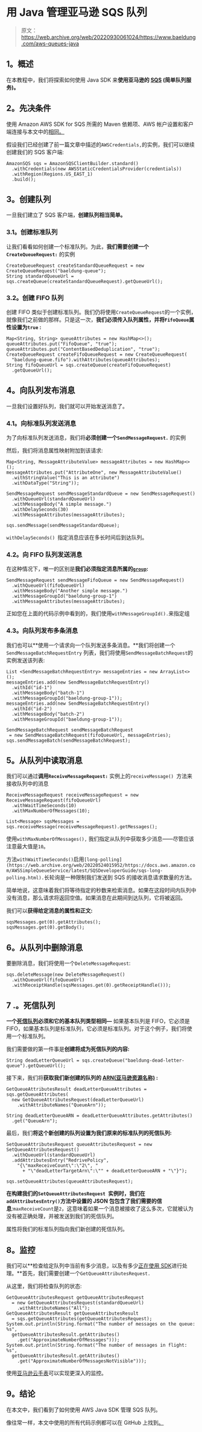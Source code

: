 # 用 Java 管理亚马逊 SQS 队列

> 原文：<https://web.archive.org/web/20220930061024/https://www.baeldung.com/aws-queues-java>

## 1。概述

在本教程中，我们将探索如何使用 Java SDK 来**使用亚马逊的 [SQS](https://web.archive.org/web/20220524015952/https://aws.amazon.com/sqs/) (简单队列服务)。**

## 2。先决条件

使用 Amazon AWS SDK for SQS 所需的 Maven 依赖项、AWS 帐户设置和客户端连接与本文中的[相同。](/web/20220524015952/https://www.baeldung.com/aws-s3-java)

假设我们已经创建了前一篇文章中描述的`AWSCredentials,`的实例，我们可以继续创建我们的 SQS 客户端:

```
AmazonSQS sqs = AmazonSQSClientBuilder.standard()
  .withCredentials(new AWSStaticCredentialsProvider(credentials))
  .withRegion(Regions.US_EAST_1)
  .build(); 
```

## 3。创建队列

一旦我们建立了 SQS 客户端，**创建队列相当简单。**

### 3.1。创建标准队列

让我们看看如何创建一个标准队列。为此，**我们需要创建一个`CreateQueueRequest:`** 的实例

```
CreateQueueRequest createStandardQueueRequest = new CreateQueueRequest("baeldung-queue");
String standardQueueUrl = sqs.createQueue(createStandardQueueRequest).getQueueUrl(); 
```

### 3.2。创建 FIFO 队列

创建 FIFO 类似于创建标准队列。我们仍将使用`CreateQueueRequest`的一个实例，就像我们之前做的那样。只是这一次，**我们必须传入队列属性，并将`FifoQueue`属性设置为`true` :**

```
Map<String, String> queueAttributes = new HashMap<>();
queueAttributes.put("FifoQueue", "true");
queueAttributes.put("ContentBasedDeduplication", "true");
CreateQueueRequest createFifoQueueRequest = new CreateQueueRequest(
  "baeldung-queue.fifo").withAttributes(queueAttributes);
String fifoQueueUrl = sqs.createQueue(createFifoQueueRequest)
  .getQueueUrl(); 
```

## 4。向队列发布消息

一旦我们设置好队列，我们就可以开始发送消息了。

### 4.1。向标准队列发送消息

为了向标准队列发送消息，我们将**必须创建一个`SendMessageRequest.`** 的实例

然后，我们将消息属性映射附加到该请求:

```
Map<String, MessageAttributeValue> messageAttributes = new HashMap<>();
messageAttributes.put("AttributeOne", new MessageAttributeValue()
  .withStringValue("This is an attribute")
  .withDataType("String"));  

SendMessageRequest sendMessageStandardQueue = new SendMessageRequest()
  .withQueueUrl(standardQueueUrl)
  .withMessageBody("A simple message.")
  .withDelaySeconds(30)
  .withMessageAttributes(messageAttributes);

sqs.sendMessage(sendMessageStandardQueue); 
```

`withDelaySeconds() `指定消息应该在多长时间后到达队列。

### 4.2。向 FIFO 队列发送消息

在这种情况下，唯一的区别是**我们必须指定消息所属的[`group`](https://web.archive.org/web/20220524015952/https://docs.aws.amazon.com/AWSSimpleQueueService/latest/SQSDeveloperGuide/FIFO-queues.html):**

```
SendMessageRequest sendMessageFifoQueue = new SendMessageRequest()
  .withQueueUrl(fifoQueueUrl)
  .withMessageBody("Another simple message.")
  .withMessageGroupId("baeldung-group-1")
  .withMessageAttributes(messageAttributes);
```

正如您在上面的代码示例中看到的，我们使用`withMessageGroupId().`来指定组

### 4.3。向队列发布多条消息

我们也可以**使用一个请求向一个队列发送多条消息。**我们将创建一个`SendMessageBatchRequestEntry` 列表，我们将使用`SendMessageBatchRequest`的实例发送该列表:

```
List <SendMessageBatchRequestEntry> messageEntries = new ArrayList<>();
messageEntries.add(new SendMessageBatchRequestEntry()
  .withId("id-1")
  .withMessageBody("batch-1")
  .withMessageGroupId("baeldung-group-1"));
messageEntries.add(new SendMessageBatchRequestEntry()
  .withId("id-2")
  .withMessageBody("batch-2")
  .withMessageGroupId("baeldung-group-1"));

SendMessageBatchRequest sendMessageBatchRequest
 = new SendMessageBatchRequest(fifoQueueUrl, messageEntries);
sqs.sendMessageBatch(sendMessageBatchRequest);
```

## 5。从队列中读取消息

我们可以通过**调用`ReceiveMessageRequest:`** 实例上的`receiveMessage() `方法来接收队列中的消息

```
ReceiveMessageRequest receiveMessageRequest = new ReceiveMessageRequest(fifoQueueUrl)
  .withWaitTimeSeconds(10)
  .withMaxNumberOfMessages(10);

List<Message> sqsMessages = sqs.receiveMessage(receiveMessageRequest).getMessages(); 
```

使用`withMaxNumberOfMessages(),` 我们指定从队列中获取多少消息——尽管应该注意最大值是`10`。

方法`withWaitTimeSeconds()`启用`[long-polling](https://web.archive.org/web/20220524015952/https://docs.aws.amazon.com/AWSSimpleQueueService/latest/SQSDeveloperGuide/sqs-long-polling.html).`长轮询是一种限制我们发送到 SQS 的接收消息请求数量的方法。

简单地说，这意味着我们将等待指定的秒数来检索消息。如果在这段时间内队列中没有消息，那么请求将返回空值。如果消息在此期间到达队列，它将被返回。

我们可以**获得给定消息的属性和正文:**

```
sqsMessages.get(0).getAttributes();
sqsMessages.get(0).getBody();
```

## 6。从队列中删除消息

要删除消息，我们将使用一个`DeleteMessageRequest`:

```
sqs.deleteMessage(new DeleteMessageRequest()
  .withQueueUrl(fifoQueueUrl)
  .withReceiptHandle(sqsMessages.get(0).getReceiptHandle())); 
```

## 7 .**。死信队列**

**一个[死信队列](https://web.archive.org/web/20220524015952/https://en.wikipedia.org/wiki/Dead_letter_queue)必须和它的基本队列类型相同—** 如果基本队列是 FIFO，它必须是 FIFO，如果基本队列是标准队列，它必须是标准队列。对于这个例子，我们将使用一个标准队列。

我们需要做的第一件事是**创建将成为死信队列的内容:**

```
String deadLetterQueueUrl = sqs.createQueue("baeldung-dead-letter-queue").getQueueUrl(); 
```

接下来，我们将**获取我们新创建的队列的 [ARN(亚马逊资源名称)](https://web.archive.org/web/20220524015952/https://docs.aws.amazon.com/general/latest/gr/aws-arns-and-namespaces.html) :**

```
GetQueueAttributesResult deadLetterQueueAttributes = sqs.getQueueAttributes(
  new GetQueueAttributesRequest(deadLetterQueueUrl)
    .withAttributeNames("QueueArn"));

String deadLetterQueueARN = deadLetterQueueAttributes.getAttributes()
  .get("QueueArn"); 
```

最后，我们**将这个新创建的队列设置为我们原来的标准队列的死信队列:**

```
SetQueueAttributesRequest queueAttributesRequest = new SetQueueAttributesRequest()
  .withQueueUrl(standardQueueUrl)
  .addAttributesEntry("RedrivePolicy",
    "{\"maxReceiveCount\":\"2\", "
      + "\"deadLetterTargetArn\":\"" + deadLetterQueueARN + "\"}");

sqs.setQueueAttributes(queueAttributesRequest); 
```

**在构建我们的`SetQueueAttributesRequest `实例时，我们在`addAttributesEntry()`方法中设置的 JSON 包包含了我们需要的信息**:`maxReceiveCount`是`2`，这意味着如果一个消息被接收了这么多次，它就被认为没有被正确处理，并被发送到我们的死信队列。

属性将我们的标准队列指向我们新创建的死信队列。

## 8。监控

我们可以**检查给定队列中当前有多少消息，以及有多少[正在使用 SDK](https://web.archive.org/web/20220524015952/https://docs.aws.amazon.com/AWSSimpleQueueService/latest/SQSDeveloperGuide/sqs-visibility-timeout.html)进行处理。**首先，我们需要创建一个`GetQueueAttributesRequest. `

从这里，我们将检查队列的状态:

```
GetQueueAttributesRequest getQueueAttributesRequest 
  = new GetQueueAttributesRequest(standardQueueUrl)
    .withAttributeNames("All");
GetQueueAttributesResult getQueueAttributesResult 
  = sqs.getQueueAttributes(getQueueAttributesRequest);
System.out.println(String.format("The number of messages on the queue: %s", 
  getQueueAttributesResult.getAttributes()
    .get("ApproximateNumberOfMessages")));
System.out.println(String.format("The number of messages in flight: %s", 
  getQueueAttributesResult.getAttributes()
    .get("ApproximateNumberOfMessagesNotVisible")));
```

使用[亚马逊云手表](https://web.archive.org/web/20220524015952/https://docs.aws.amazon.com/AWSSimpleQueueService/latest/SQSDeveloperGuide/sqs-monitoring-using-cloudwatch.html)可以实现更深入的监控。

## 9。结论

在本文中，我们看到了如何使用 AWS Java SDK 管理 SQS 队列。

像往常一样，本文中使用的所有代码示例都可以在 GitHub 上找到[。](https://web.archive.org/web/20220524015952/https://github.com/eugenp/tutorials/tree/master/aws-modules/aws-miscellaneous)
